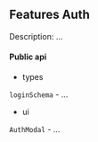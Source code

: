 ## Features Auth

Description: ...

#### Public api

- types

`loginSchema` - ...

- ui

`AuthModal` - ...

